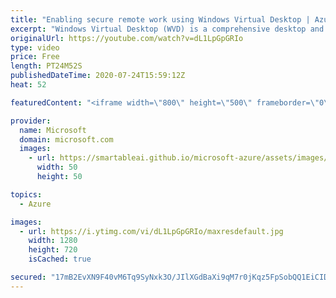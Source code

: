 ```yaml
---
title: "Enabling secure remote work using Windows Virtual Desktop | Azure Friday"
excerpt: "Windows Virtual Desktop (WVD) is a comprehensive desktop and app virtualization service running in Azure to enable secure remote work. Christiaan Brinkhoff joins Scott Hanselman to show how WVD is different from other desktop virtualization technologies, as well as how easy it is to implement and maintain."
originalUrl: https://youtube.com/watch?v=dL1LpGpGRIo
type: video
price: Free
length: PT24M52S
publishedDateTime: 2020-07-24T15:59:12Z
heat: 52

featuredContent: "<iframe width=\"800\" height=\"500\" frameborder=\"0\" src=\"https://www.youtube.com/embed/dL1LpGpGRIo\" allow=\"accelerometer; autoplay; encrypted-media; gyroscope; picture-in-picture\" allowfullscreen></iframe>"

provider:
  name: Microsoft
  domain: microsoft.com
  images:
    - url: https://smartableai.github.io/microsoft-azure/assets/images/organizations/microsoft.com-50x50.jpg
      width: 50
      height: 50

topics:
  - Azure

images:
  - url: https://i.ytimg.com/vi/dL1LpGpGRIo/maxresdefault.jpg
    width: 1280
    height: 720
    isCached: true

secured: "17mB2EvXN9F40vM6Tq9SyNxk3O/JIlXGdBaXi9qM7r0jKqz5FpSobQQ1EiCIDvfmnx9s2U9gy0huFaQkX2SuySyDN0MIN2ujseUxaA0Nc2a9UI3zavCqb+9+zW7B1pzgVbOTTmiP4aJwxXv7q6lICFbgH1h8jqNoFjEHTlXa3xnM/iLXSjFi2WzJr/mSZIqEeme5toiliu86jsLM3wv727ODFUhnIqWOibftS6Oa9wXLR/yGIFjPlKjFn0QX9xFhRvuYFc5BSvFgLc8iIF5Ov6PRDIn8n6MDjTmkuGGfWwm9fM8x6bA+GY9Wic2lVmQqjXPPFZbcZzjfxeP7qUJ7E/Tdk7DBzpz1XinidCaKi6mj8wZbfH4SKgzPTII0MbS9WP1ozGKDVMK3Svd8bpye+HllBdwucaxCtHxJ5qkiaoI=;w03C863ggA2l0+CbXMUTJA=="
---
```


